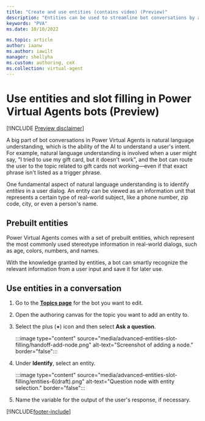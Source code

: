 ```yaml
---
title: "Create and use entities (contains video) (Preview)"
description: "Entities can be used to streamline bot conversations by allowing custom lists, information type mapping, and proactive slot filling."
keywords: "PVA"
ms.date: 10/10/2022

ms.topic: article
author: iaanw
ms.author: iawilt
manager: shellyha
ms.custom: authoring, ceX
ms.collection: virtual-agent
---
```


# Use entities and slot filling in Power Virtual Agents bots (Preview)

[!INCLUDE [Preview disclaimer](includes/public-preview-disclaimer.md)]

A big part of bot conversations in Power Virtual Agents is natural language understanding, which is the ability of the AI to understand a user's intent. For example, natural language understanding is involved when a user might say, "I tried to use my gift card, but it doesn't work", and the bot can route the user to the topic related to gift cards not working—even if that exact phrase isn't listed as a trigger phrase.

One fundamental aspect of natural language understanding is to identify _entities_ in a user dialog. An entity can be viewed as an information unit that represents a certain type of real-world subject, like a phone number, zip code, city, or even a person's name.

## Prebuilt entities

Power Virtual Agents comes with a set of prebuilt entities, which represent the most commonly used stereotype information in real-world dialogs, such as age, colors, numbers, and names.

With the knowledge granted by entities, a bot can smartly recognize the relevant information from a user input and save it for later use.

## Use entities in a conversation

1. Go to the [**Topics page**](./authoring-create-edit-topics.md) for the bot you want to edit.

1. Open the authoring canvas for the topic you want to add an entity to.

1. Select the plus (**+**) icon and then select **Ask a question**.

   :::image type="content" source="media/advanced-entities-slot-filling/handoff-add-node.png" alt-text="Screenshot of adding a node." border="false":::

1. Under **Identify**, select an entity.

   :::image type="content" source="media/advanced-entities-slot-filling/entities-6(draft).png" alt-text="Question node with entity selection." border="false":::

1. Name the variable for the output of the user's response, if necessary.

[!INCLUDE[footer-include](includes/footer-banner.md)]
